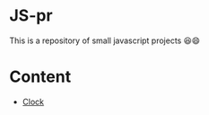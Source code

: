 # JS-pr

This is a repository of small javascript projects 😆😄

# Content

- <a href="https://panda-clock.vercel.app/">Clock</a>

